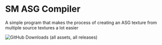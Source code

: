 # SM ASG Compiler
A simple program that makes the process of creating an ASG texture from multiple source textures a lot easier

![GitHub Downloads (all assets, all releases)](https://img.shields.io/github/downloads/QuestionableM/SM-Asg-Compiler/total?style=for-the-badge)
